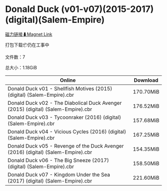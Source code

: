 # Donald Duck (v01-v07)(2015-2017)(digital)(Salem-Empire)

[磁力链接⬇Magnet Link](magnet:?xt=urn:btih:d83d801ac5cdbe822d953f2bc7467222e721a5d1&dn=Donald%20Duck%20%28v01-v07%29%282015-2017%29%28digital%29%28Salem-Empire%29)

打包下载📦仍在工事中

文件数：7

总大小：1.18GiB

Online | Download
--- | ---
Donald Duck v01 - Shellfish Motives (2015) (digital) (Salem-Empire).cbr | 170.70MiB
Donald Duck v02 - The Diabolical Duck Avenger (2015) (digital) (Salem-Empire).cbr | 176.52MiB
Donald Duck v03 - Tycoonraker (2016) (digital) (Salem-Empire).cbr | 157.68MiB
Donald Duck v04 - Vicious Cycles (2016) (digital) (Salem-Empire).cbr | 167.25MiB
Donald Duck v05 - Revenge of the Duck Avenger (2016) (digital) (Salem-Empire).cbr | 154.35MiB
Donald Duck v06 - The Big Sneeze (2017) (digital) (Salem-Empire).cbr | 158.50MiB
Donald Duck v07 - Kingdom Under the Sea (2017) (digital) (Salem-Empire).cbr | 221.60MiB